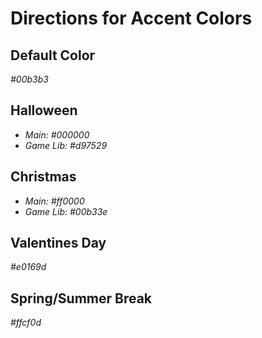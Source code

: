 # **Directions for Accent Colors**

## Default Color
*#00b3b3*

## Halloween
- *Main: #000000*
- *Game Lib: #d97529*

## Christmas
- *Main: #ff0000*
- *Game Lib: #00b33e*

## Valentines Day
*#e0169d*

## Spring/Summer Break
*#ffcf0d*
